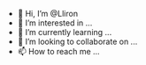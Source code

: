 - 👋 Hi, I’m @Lliron
- 👀 I’m interested in ...
- 🌱 I’m currently learning ...
- 💞️ I’m looking to collaborate on ...
- 📫 How to reach me ...

<!---
Lliron/Lliron is a ✨ special ✨ repository because its `README.md` (this file) appears on your GitHub profile.
You can click the Preview link to take a look at your changes.
--->
